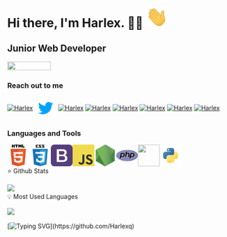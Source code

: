 ###

<h1>Hi there, I'm Harlex. 🖤🤍 <a href="https://github.com/Harlexq/"> </a> <img
        src="https://raw.githubusercontent.com/ABSphreak/ABSphreak/master/gifs/Hi.gif" width="50px"></h1>

## Junior Web Developer

<img src="https://komarev.com/ghpvc/?username=Harlexq&style=plastic" width="100" height="20" />


### Reach out to me

<a href="https://www.linkedin.com/in/serkan-bakır-189587238/" rel="nofollow"><img align="center"
        src="https://pngimg.com/uploads/linkedIn/linkedIn_PNG38.png" alt="Harlex" height="50" width="50"
        align="left"></a>
<a href="https://twitter.com/harlexq" rel="nofollow"><img align="center"
        src="https://raw.githubusercontent.com/github/explore/80688e429a7d4ef2fca1e82350fe8e3517d3494d/topics/twitter/twitter.png"
        alt="Harlex" height="50" width="50" align="left"></a>
<a href="https://www.instagram.com/harlex0/" rel="nofollow"><img align="center"
        src="https://png.pngtree.com/png-vector/20221018/ourmid/pngtree-instagram-icon-png-image_6315974.png"
        alt="Harlex" height="50" width="50" align="left"></a>
<a href="https://discord.com/users/801069133810237491" rel="nofollow"><img align="center"
        src="https://www.freepnglogos.com/uploads/discord-logo-png/concours-discord-cartes-voeux-fortnite-france-6.png"
        alt="Harlex" height="50" width="50" align="left"></a>
<a href="https://open.spotify.com/playlist/4CI736CK2941kjaY6rSe5L?si=52dd83892ef14f16" rel="nofollow"><img
        align="center" src="https://www.freepnglogos.com/uploads/spotify-logo-png/file-spotify-logo-png-4.png"
        alt="Harlex" height="50" width="50" align="left"></a>
<a href="https://www.reddit.com/user/Harlexq" rel="nofollow"><img align="center"
        src="https://logodownload.org/wp-content/uploads/2018/02/reddit-logo-16.png" alt="Harlex" height="50" width="50"
        align="left"></a>
<a href="https://www.youtube.com/channel/UC-TSZQn3kug40WRZF4jnDGg" rel="nofollow"><img align="center"
        src="https://www.freeiconspng.com/thumbs/youtube-logo-png/hd-youtube-logo-png-transparent-background-20.png" alt="Harlex" height="50" width="50"
        align="left"></a>
<a href="https://www.twitch.tv/harlexq" rel="nofollow"><img align="center"
        src="https://www.freepnglogos.com/uploads/purple-twitch-logo-png-18.png" alt="Harlex" height="50" width="50"
        align="left"></a>

### Languages and Tools
<img src="https://raw.githubusercontent.com/github/explore/80688e429a7d4ef2fca1e82350fe8e3517d3494d/topics/html/html.png"
    width="50" height="50" align="left">
<img src="https://raw.githubusercontent.com/github/explore/80688e429a7d4ef2fca1e82350fe8e3517d3494d/topics/css/css.png"
    width="50" height="50" align="left">
<img src="https://raw.githubusercontent.com/github/explore/80688e429a7d4ef2fca1e82350fe8e3517d3494d/topics/bootstrap/bootstrap.png"
    width="50" height="50" align="left">
<img src="https://raw.githubusercontent.com/github/explore/80688e429a7d4ef2fca1e82350fe8e3517d3494d/topics/javascript/javascript.png"
    width="50" height="50" align="left">
<img src="https://raw.githubusercontent.com/github/explore/80688e429a7d4ef2fca1e82350fe8e3517d3494d/topics/nodejs/nodejs.png"
    width="50" height="50" align="left">
<img src="https://raw.githubusercontent.com/github/explore/80688e429a7d4ef2fca1e82350fe8e3517d3494d/topics/php/php.png"
    width="50" height="50" align="left">
<img src="https://git-scm.com/images/logos/downloads/Git-Icon-1788C.png" width="50" height="50" align="left">
<img src="https://raw.githubusercontent.com/github/explore/80688e429a7d4ef2fca1e82350fe8e3517d3494d/topics/python/python.png"
    width="50" height="50" align="left">

<br />
<br />
<br />

<detalis>
    <summary>⭐ Github Stats</summary>
    <br />
    <img src="https://github-readme-stats.vercel.app/api?username=Harlexq&theme=radical" width=500>
</detalis>


<detalis>
    <summary>💡 Most Used Languages</summary>
    <br />
    <img src="https://github-readme-stats.vercel.app/api/top-langs/?username=Harlexq&layout=compact" width=500>
</detalis>

[![Typing
SVG](https://readme-typing-svg.herokuapp.com/?lines=Burası+Harlex%27in+Profili+Hoşgeldin!!&center=true&color="aaaa")](https://github.com/Harlexq)
<div align="center">
